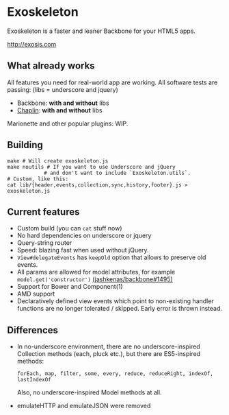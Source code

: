 # Exoskeleton

Exoskeleton is a faster and leaner Backbone for your HTML5 apps.

http://exosjs.com

## What already works
All features you need for real-world app are working.
All software tests are passing: (libs = underscore and jquery)

* Backbone: **with and without** libs
* [Chaplin](http://chaplinjs.org): **with and without** libs

Marionette and other popular plugins: WIP.

## Building

    make # Will create exoskeleton.js
    make noutils # If you want to use Underscore and jQuery
                # and don't want to include `Exoskeleton.utils`.
    # Custom, like this:
    cat lib/{header,events,collection,sync,history,footer}.js > exoskeleton.js

## Current features

* Custom build (you can `cat` stuff now)
* No hard dependencies on underscore or jquery
* Query-string router
* Speed: blazing fast when used without jQuery.
* `View#delegateEvents` has `keepOld` option that allows to preserve old events.
* All params are allowed for model attributes, for example `model.get('constructor')` [(jashkenas/backbone#1495)](https://github.com/jashkenas/backbone/issues/1495)
* Support for Bower and Component(1)
* AMD support
* Declaratively defined view events which point to
  non-existing handler functions are no longer tolerated / skipped.
  Early error is thrown instead.

## Differences

- In no-underscore environment, there are no underscore-inspired
  Collection methods (each, pluck etc.), but there are ES5-inspired methods:

  `forEach, map, filter, some, every, reduce, reduceRight, indexOf, lastIndexOf`

  Also, no underscore-inspired Model methods at all.

- emulateHTTP and emulateJSON were removed
